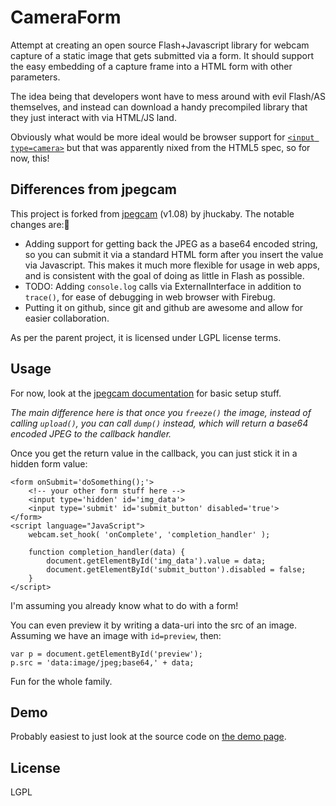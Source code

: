 CameraForm
==========
Attempt at creating an open source Flash+Javascript library for webcam capture of a static image that gets submitted via a form.  It should support the easy embedding of a capture frame into a HTML form with other parameters.

The idea being that developers wont have to mess around with evil Flash/AS themselves, and instead can download a handy precompiled library that they just interact with via HTML/JS land. 

Obviously what would be more ideal would be browser support for [`<input type=camera>`](http://ajaxian.com/archives/input-camera) but that was apparently nixed from the HTML5 spec, so for now, this!


Differences from jpegcam
------------------------
This project is forked from [jpegcam](http://code.google.com/p/jpegcam/) (v1.08) by jhuckaby.  The notable changes are:

* Adding support for getting back the JPEG as a base64 encoded string, so you can submit it via a standard HTML form after you insert the value via Javascript.  This makes it much more flexible for usage in web apps, and is consistent with the goal of doing as little in Flash as possible.
* TODO: Adding `console.log` calls via ExternalInterface in addition to `trace()`, for ease of debugging in web browser with Firebug.
* Putting it on github, since git and github are awesome and allow for easier collaboration.

As per the parent project, it is licensed under LGPL license terms.

Usage
-----
For now, look at the [jpegcam documentation](http://code.google.com/p/jpegcam/wiki/Instructions) for basic setup stuff.

*The main difference here is that once you `freeze()` the image, instead of calling `upload()`, you can call `dump()` instead, which will return a base64 encoded JPEG to the callback handler.*

Once you get the return value in the callback, you can just stick it in a hidden form value:
	
	<form onSubmit='doSomething();'>
		<!-- your other form stuff here -->
		<input type='hidden' id='img_data'>
		<input type='submit' id='submit_button' disabled='true'>
	</form>
	<script language="JavaScript">
		webcam.set_hook( 'onComplete', 'completion_handler' );
	
		function completion_handler(data) {
			document.getElementById('img_data').value = data;
			document.getElementById('submit_button').disabled = false;
		}
	</script>

I'm assuming you already know what to do with a form!

You can even preview it by writing a data-uri into the src of an image.  Assuming we have an image with `id=preview`, then:

	var p = document.getElementById('preview');
	p.src = 'data:image/jpeg;base64,' + data;

Fun for the whole family.

Demo
----
Probably easiest to just look at the source code on [the demo page](http://mroth.github.com/cameraform/htdocs/test.html).

License
-------
LGPL
